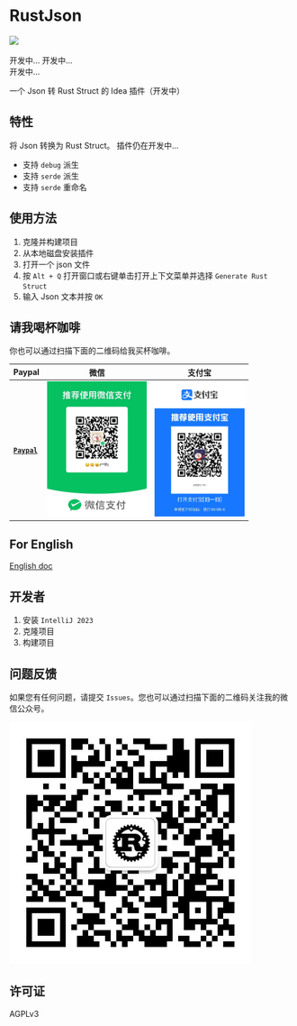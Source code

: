 # RustJson

<img src="https://img.shields.io/badge/最新版本-开发中-blue.svg?style=flat" />

开发中...
开发中...  
开发中...

一个 Json 转 Rust Struct 的 Idea 插件（开发中）

## 特性

将 Json 转换为 Rust Struct。
插件仍在开发中...

* 支持 `debug` 派生
* 支持 `serde` 派生
* 支持 `serde` 重命名

## 使用方法

1. 克隆并构建项目
2. 从本地磁盘安装插件
3. 打开一个 json 文件
4. 按 `Alt + Q` 打开窗口或右键单击打开上下文菜单并选择 `Generate Rust Struct`
5. 输入 Json 文本并按 `OK`

## 请我喝杯咖啡

你也可以通过扫描下面的二维码给我买杯咖啡。

| Paypal                                                  | 微信                                         | 支付宝                                        |
|---------------------------------------------------------|--------------------------------------------|--------------------------------------------|
| [**`Paypal`**](https://www.paypal.com/paypalme/haoyu94) | <img src="demo/wechat.jpg" height="240" /> | <img src="demo/alipay.jpg" height="240" /> |

## For English

[English doc](README.md)

## 开发者

1. 安装 `IntelliJ 2023`
2. 克隆项目
3. 构建项目

## 问题反馈

如果您有任何问题，请提交 `Issues`。您也可以通过扫描下面的二维码关注我的微信公众号。

<img src="demo/qrcode.jpg">

## 许可证

AGPLv3


